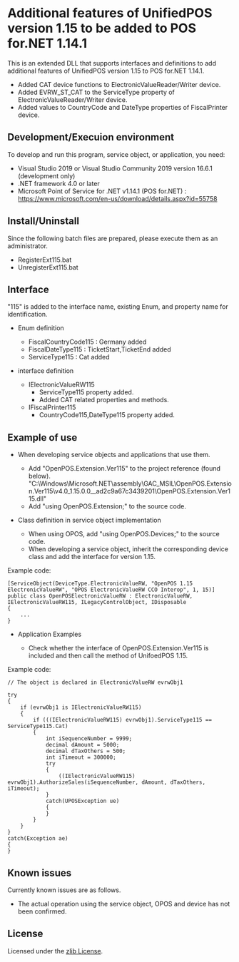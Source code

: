 # Additional features of UnifiedPOS version 1.15 to be added to POS for.NET 1.14.1

This is an extended DLL that supports interfaces and definitions to add additional features of UnifiedPOS version 1.15 to POS for.NET 1.14.1.

- Added CAT device functions to ElectronicValueReader/Writer device.  
- Added EVRW_ST_CAT to the ServiceType property of ElectronicValueReader/Writer device.  
- Added values to CountryCode and DateType properties of FiscalPrinter device.  


## Development/Execuion environment

To develop and run this program, service object, or application, you need:

- Visual Studio 2019 or Visual Studio Community 2019  version 16.6.1 (development only)  
- .NET framework 4.0 or later  
- Microsoft Point of Service for .NET v1.14.1 (POS for.NET) : https://www.microsoft.com/en-us/download/details.aspx?id=55758  

## Install/Uninstall

Since the following batch files are prepared, please execute them as an administrator.

- RegisterExt115.bat
- UnregisterExt115.bat


## Interface

"115" is added to the interface name, existing Enum, and property name for identification.

- Enum definition
  - FiscalCountryCode115 : Germany added
  - FiscalDateType115 : TicketStart,TicketEnd added
  - ServiceType115 : Cat added

- interface definition
  - IElectronicValueRW115
    - ServiceType115 property added.
    - Added CAT related properties and methods.
  - IFiscalPrinter115
    - CountryCode115,DateType115 property added.


## Example of use

- When developing service objects and applications that use them.

  - Add "OpenPOS.Extension.Ver115" to the project reference (found below).
    "C:\\Windows\\Microsoft.NET\\assembly\\GAC_MSIL\\OpenPOS.Extension.Ver115\\v4.0_1.15.0.0__ad2c9a67c3439201\\OpenPOS.Extension.Ver115.dll"
  - Add "using OpenPOS.Extension;" to the source code.

- Class definition in service object implementation

  - When using OPOS, add "using OpenPOS.Devices;" to the source code.
  - When developing a service object, inherit the corresponding device class and add the interface for version 1.15.

Example code:


    [ServiceObject(DeviceType.ElectronicValueRW, "OpenPOS 1.15 ElectronicValueRW", "OPOS ElectronicValueRW CCO Interop", 1, 15)]
    public class OpenPOSElectronicValueRW : ElectronicValueRW, IElectronicValueRW115, ILegacyControlObject, IDisposable
    {
        ...
    }

- Application Examples

  - Check whether the interface of OpenPOS.Extension.Ver115 is included and then call the method of UnifoedPOS 1.15.  

Example code:


    // The object is declared in ElectronicValueRW evrwObj1
    
    try
    {
        if (evrwObj1 is IElectronicValueRW115)
        {
            if (((IElectronicValueRW115) evrwObj1).ServiceType115 == ServiceType115.Cat)
            {
                int iSequenceNumber = 9999;
                decimal dAmount = 5000;
                decimal dTaxOthers = 500;
                int iTimeout = 300000;
                try
                {
                    ((IElectronicValueRW115) evrwObj1).AuthorizeSales(iSequenceNumber, dAmount, dTaxOthers, iTimeout);
                }
                catch(UPOSException ue)
                {
                }
            }
        }
    }
    catch(Exception ae)
    {
    }


## Known issues

Currently known issues are as follows.

- The actual operation using the service object, OPOS and device has not been confirmed.  

## License

Licensed under the [zlib License](./LICENSE).
